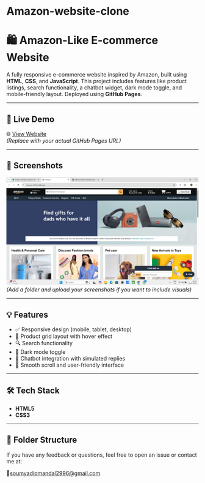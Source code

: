 # Amazon-website-clone
# 🛍️ Amazon-Like E-commerce Website

A fully responsive e-commerce website inspired by Amazon, built using **HTML**, **CSS**, and **JavaScript**. This project includes features like product listings, search functionality, a chatbot widget, dark mode toggle, and mobile-friendly layout. Deployed using **GitHub Pages**.

---

## 🔗 Live Demo

🌐 [View Website](https://amazon-2050.netlify.app/)  
*(Replace with your actual GitHub Pages URL)*

---

## 📸 Screenshots

![Homepage Screenshot](live.png)  
*(Add a folder and upload your screenshots if you want to include visuals)*

---

## 💡 Features

- ✅ Responsive design (mobile, tablet, desktop)
- 🛒 Product grid layout with hover effect
- 🔍 Search functionality
- 🌙 Dark mode toggle
- 🤖 Chatbot integration with simulated replies
- 🚀 Smooth scroll and user-friendly interface

---

## 🛠️ Tech Stack

- **HTML5**
- **CSS3**


---

## 📁 Folder Structure

If you have any feedback or questions, feel free to open an issue or contact me at:

📧soumyadipmandal2996@gmail.com
